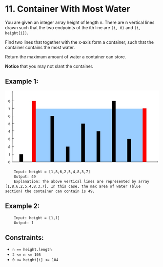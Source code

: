 # 11. Container With Most Water

You are given an integer array height of length n. There are n vertical lines drawn such that the two endpoints of the ith line are `(i, 0)` and `(i, height[i])`.

Find two lines that together with the x-axis form a container, such that the container contains the most water.

Return the maximum amount of water a container can store.

<b>Notice</b> that you may not slant the container.

## Example 1:

![alt text](image.png)

        Input: height = [1,8,6,2,5,4,8,3,7]
        Output: 49
        Explanation: The above vertical lines are represented by array [1,8,6,2,5,4,8,3,7]. In this case, the max area of water (blue section) the container can contain is 49.
## Example 2:

        Input: height = [1,1]
        Output: 1
 

## Constraints:

* `n == height.length`
* `2 <= n <= 105`
* `0 <= height[i] <= 104`
